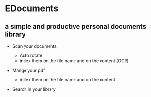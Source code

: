 # EDocuments
## a simple and productive personal documents library

* Scan your documents
  * Auto rotate
  * index them on the file name and on the content (OCR)

* Mange your pdf
  * index them on the file name and on the content

* Search in your library
